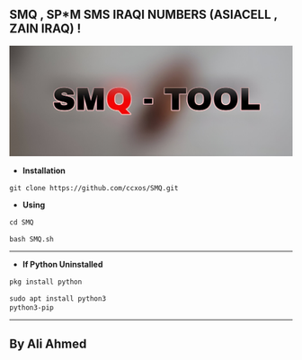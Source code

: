 ## **SMQ , SP*M SMS IRAQI NUMBERS (ASIACELL , ZAIN IRAQ) !**

![SMQ](ItsNotAbtMyDream/IMG_20251003_141740_233.jpg)

- **Installation**

```
git clone https://github.com/ccxos/SMQ.git
```

- **Using**

```
cd SMQ
```

```
bash SMQ.sh
```
---

- **If Python Uninstalled**

```
pkg install python
```

```
sudo apt install python3
python3-pip
```

---

## **By Ali Ahmed**
